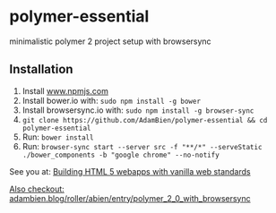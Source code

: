 # polymer-essential
minimalistic polymer 2 project setup with browsersync

## Installation

1. Install www.npmjs.com
2. Install bower.io with: `sudo npm install -g bower`
3. Install browsersync.io with: `sudo npm install -g browser-sync`
4. `git clone https://github.com/AdamBien/polymer-essential && cd polymer-essential`
5. Run: `bower install`
6. Run: `browser-sync start --server src -f "**/*" --serveStatic ./bower_components -b "google chrome" --no-notify`

See you at: [Building HTML 5 webapps with vanilla web standards](http://workshops.adam-bien.com/web-essentials.htm)

[Also checkout: adambien.blog/roller/abien/entry/polymer_2_0_with_browsersync](http://adambien.blog/roller/abien/entry/polymer_2_0_with_browsersync)
